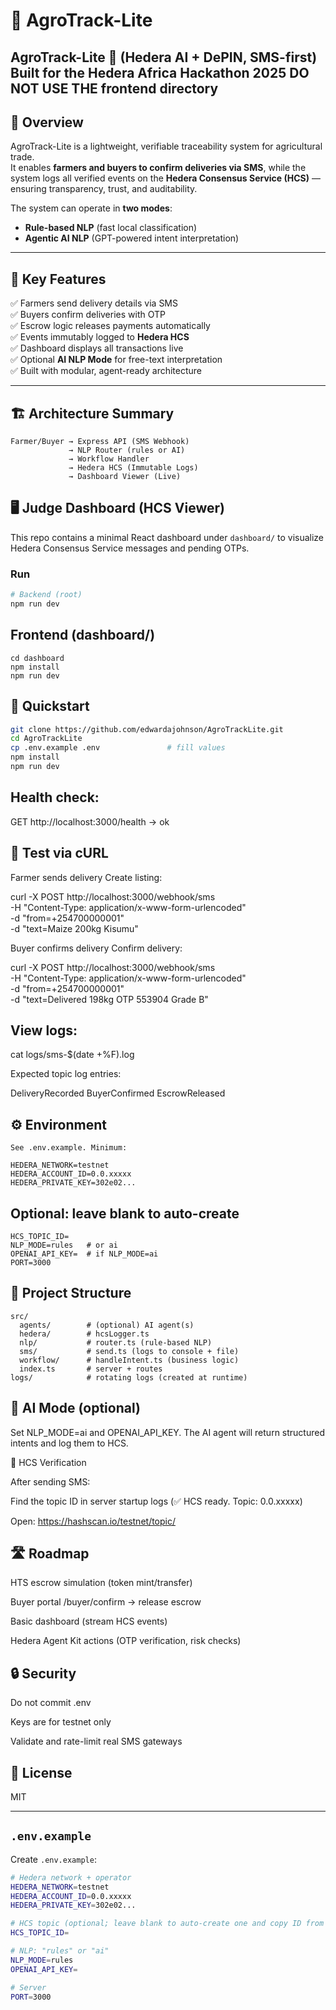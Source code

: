 # 🌾 AgroTrack-Lite  
AgroTrack-Lite 🌾 (Hedera AI + DePIN, SMS-first)
Built for the **Hedera Africa Hackathon 2025**
DO NOT USE THE frontend directory
---

## 🚀 Overview

AgroTrack-Lite is a lightweight, verifiable traceability system for agricultural trade.  
It enables **farmers and buyers to confirm deliveries via SMS**, while the system logs all verified events on the **Hedera Consensus Service (HCS)** — ensuring transparency, trust, and auditability.

The system can operate in **two modes**:
- **Rule-based NLP** (fast local classification)
- **Agentic AI NLP** (GPT-powered intent interpretation)

---

## 🧠 Key Features

✅ Farmers send delivery details via SMS  
✅ Buyers confirm deliveries with OTP  
✅ Escrow logic releases payments automatically  
✅ Events immutably logged to **Hedera HCS**  
✅ Dashboard displays all transactions live  
✅ Optional **AI NLP Mode** for free-text interpretation  
✅ Built with modular, agent-ready architecture

---

## 🏗️ Architecture Summary

```text
Farmer/Buyer → Express API (SMS Webhook)
             → NLP Router (rules or AI)
             → Workflow Handler
             → Hedera HCS (Immutable Logs)
             → Dashboard Viewer (Live)
```

## 🖥️ Judge Dashboard (HCS Viewer)

This repo contains a minimal React dashboard under `dashboard/` to visualize Hedera Consensus Service messages and pending OTPs.

### Run

```bash
# Backend (root)
npm run dev
```

## Frontend (dashboard/)

```
cd dashboard
npm install
npm run dev
```

## 🚀 Quickstart

```bash
git clone https://github.com/edwardajohnson/AgroTrackLite.git
cd AgroTrackLite
cp .env.example .env               # fill values
npm install
npm run dev
```

## Health check:

GET http://localhost:3000/health  → ok


## 🧪 Test via cURL

Farmer sends delivery
Create listing:

curl -X POST http://localhost:3000/webhook/sms \
  -H "Content-Type: application/x-www-form-urlencoded" \
  -d "from=+254700000001" \
  -d "text=Maize 200kg Kisumu"


Buyer confirms delivery
Confirm delivery:

curl -X POST http://localhost:3000/webhook/sms \
  -H "Content-Type: application/x-www-form-urlencoded" \
  -d "from=+254700000001" \
  -d "text=Delivered 198kg OTP 553904 Grade B"


## View logs:

cat logs/sms-$(date +%F).log

Expected topic log entries:

DeliveryRecorded
BuyerConfirmed
EscrowReleased

## ⚙️ Environment
```
See .env.example. Minimum:

HEDERA_NETWORK=testnet
HEDERA_ACCOUNT_ID=0.0.xxxxx
HEDERA_PRIVATE_KEY=302e02...
```

## Optional: leave blank to auto-create
```
HCS_TOPIC_ID=
NLP_MODE=rules   # or ai
OPENAI_API_KEY=  # if NLP_MODE=ai
PORT=3000
```

## 📂 Project Structure

```
src/
  agents/        # (optional) AI agent(s)
  hedera/        # hcsLogger.ts
  nlp/           # router.ts (rule-based NLP)
  sms/           # send.ts (logs to console + file)
  workflow/      # handleIntent.ts (business logic)
  index.ts       # server + routes
logs/            # rotating logs (created at runtime)
```

## 🧠 AI Mode (optional)

Set NLP_MODE=ai and OPENAI_API_KEY. The AI agent will return structured intents and log them to HCS.

🧾 HCS Verification

After sending SMS:

Find the topic ID in server startup logs (✅ HCS ready. Topic: 0.0.xxxxx)

Open: https://hashscan.io/testnet/topic/<topicId>

## 🛣️ Roadmap

 HTS escrow simulation (token mint/transfer)

 Buyer portal /buyer/confirm → release escrow

 Basic dashboard (stream HCS events)

 Hedera Agent Kit actions (OTP verification, risk checks)

## 🔒 Security

Do not commit .env

Keys are for testnet only

Validate and rate-limit real SMS gateways

## 📜 License

MIT


---

##  `.env.example`

Create `.env.example`:

```bash
# Hedera network + operator
HEDERA_NETWORK=testnet
HEDERA_ACCOUNT_ID=0.0.xxxxx
HEDERA_PRIVATE_KEY=302e02...

# HCS topic (optional; leave blank to auto-create one and copy ID from console)
HCS_TOPIC_ID=

# NLP: "rules" or "ai"
NLP_MODE=rules
OPENAI_API_KEY=

# Server
PORT=3000
```

